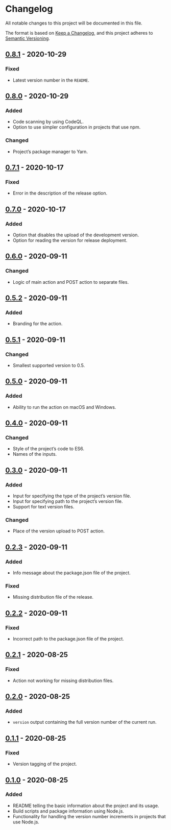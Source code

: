 # Changelog

All notable changes to this project will be documented in this file.

The format is based on [Keep a Changelog](https://keepachangelog.com), and this project adheres to [Semantic Versioning](https://semver.org).

## [0.8.1] - 2020-10-29

### Fixed

- Latest version number in the `README`.

## [0.8.0] - 2020-10-29

### Added

- Code scanning by using CodeQL.
- Option to use simpler configuration in projects that use npm.

### Changed

- Project’s package manager to Yarn.

## [0.7.1] - 2020-10-17

### Fixed

- Error in the description of the release option.

## [0.7.0] - 2020-10-17

### Added

- Option that disables the upload of the development version.
- Option for reading the version for release deployment.

## [0.6.0] - 2020-09-11

### Changed

- Logic of main action and POST action to separate files.

## [0.5.2] - 2020-09-11

### Added

- Branding for the action.

## [0.5.1] - 2020-09-11

### Changed

- Smallest supported version to 0.5.

## [0.5.0] - 2020-09-11

### Added

- Ability to run the action on macOS and Windows.

## [0.4.0] - 2020-09-11

### Changed

- Style of the project’s code to ES6.
- Names of the inputs.

## [0.3.0] - 2020-09-11

### Added

- Input for specifying the type of the project’s version file.
- Input for specifying path to the project’s version file.
- Support for text version files.

### Changed

- Place of the version upload to POST action.

## [0.2.3] - 2020-09-11

### Added

- Info message about the package.json file of the project.

### Fixed

- Missing distribution file of the release.

## [0.2.2] - 2020-09-11

### Fixed

- Incorrect path to the package.json file of the project.

## [0.2.1] - 2020-08-25

### Fixed

- Action not working for missing distribution files.

## [0.2.0] - 2020-08-25

### Added

- `version` output containing the full version number of the current run.

## [0.1.1] - 2020-08-25

### Fixed

- Version tagging of the project.

## [0.1.0] - 2020-08-25

### Added

- README telling the basic information about the project and its usage.
- Build scripts and package information using Node.js.
- Functionality for handling the version number increments in projects that use Node.js.

[unreleased]: https://github.com/anttikivi/maintain-revision/compare/v0.8.1...HEAD
[0.8.1]: https://github.com/anttikivi/maintain-revision/compare/v0.8.0...v0.8.1
[0.8.0]: https://github.com/anttikivi/maintain-revision/compare/v0.7.1...v0.8.0
[0.7.1]: https://github.com/anttikivi/maintain-revision/compare/v0.7.0...v0.7.1
[0.7.0]: https://github.com/anttikivi/maintain-revision/compare/v0.6.0...v0.7.0
[0.6.0]: https://github.com/anttikivi/maintain-revision/compare/v0.5.2...v0.6.0
[0.5.2]: https://github.com/anttikivi/maintain-revision/compare/v0.5.1...v0.5.2
[0.5.1]: https://github.com/anttikivi/maintain-revision/compare/v0.5.0...v0.5.1
[0.5.0]: https://github.com/anttikivi/maintain-revision/compare/v0.4.0...v0.5.0
[0.4.0]: https://github.com/anttikivi/maintain-revision/compare/v0.3.0...v0.4.0
[0.3.0]: https://github.com/anttikivi/maintain-revision/compare/v0.2.3...v0.3.0
[0.2.3]: https://github.com/anttikivi/maintain-revision/compare/v0.2.2...v0.2.3
[0.2.2]: https://github.com/anttikivi/maintain-revision/compare/v0.2.1...v0.2.2
[0.2.1]: https://github.com/anttikivi/maintain-revision/compare/v0.2.0...v0.2.1
[0.2.0]: https://github.com/anttikivi/maintain-revision/compare/v0.1.1...v0.2.0
[0.1.1]: https://github.com/anttikivi/maintain-revision/compare/0.1.0...v0.1.1
[0.1.0]: https://github.com/anttikivi/maintain-revision/releases/tag/0.1.0
